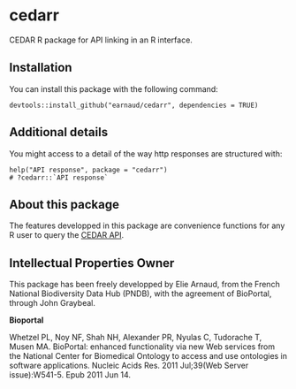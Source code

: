 # cedarr
CEDAR R package for API linking in an R interface.

## Installation

You can install this package with the following command:

```
devtools::install_github("earnaud/cedarr", dependencies = TRUE)
```

## Additional details

You might access to a detail of the way http responses are structured with:

```
help("API response", package = "cedarr")
# ?cedarr::`API response`
```

## About this package

The features developped in this package are convenience functions for any R user
to query the [CEDAR API](https://terminology.metadatacenter.org/api/).

## Intellectual Properties Owner

This package has been freely developped by Elie Arnaud, from the French National
Biodiversity Data Hub (PNDB), with the agreement of BioPortal, through John 
Graybeal.

**Bioportal**

Whetzel PL, Noy NF, Shah NH, Alexander PR, Nyulas C, Tudorache T, Musen MA. BioPortal: enhanced functionality via new Web services from the National Center for Biomedical Ontology to access and use ontologies in software applications. Nucleic Acids Res. 2011 Jul;39(Web Server issue):W541-5. Epub 2011 Jun 14.
